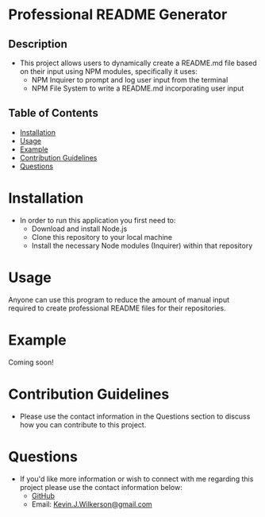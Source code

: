 # Professional README Generator

## Description
- This project allows users to dynamically create a README.md file based on their input using NPM modules, specifically it uses:
    - NPM Inquirer to prompt and log user input from the terminal
    - NPM File System to write a README.md incorporating user input

## Table of Contents
- [Installation](#Installation)
- [Usage](#Usage)
- [Example](#example)
- [Contribution Guidelines](#contribution-guidelines)
- [Questions](#questions)

# Installation
- In order to run this application you first need to:
    - Download and install Node.js
    - Clone this repository to your local machine
    - Install the necessary Node modules (Inquirer) within that repository

# Usage
Anyone can use this program to reduce the amount of manual input required to create professional README files for their repositories.

# Example

Coming soon!


# Contribution Guidelines
- Please use the contact information in the Questions section to discuss how you can contribute to this project.  

# Questions
- If you'd like more information or wish to connect with me regarding this project please use the contact information below:  
    - [GitHub](https://github.com/KevinJWilkerson)  
    - Email: Kevin.J.Wilkerson@gmail.com  